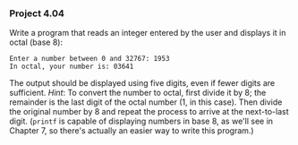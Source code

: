 ### Project 4.04
Write a program that reads an integer entered by the user and displays it in
octal (base 8):

```
Enter a number between 0 and 32767: 1953
In octal, your number is: 03641
```

The output should be displayed using five digits, even if fewer digits are
sufficient. *Hint*: To convert the number to octal, first divide it by 8; the
remainder is the last digit of the octal number (1, in this case). Then divide
the original number by 8 and repeat the process to arrive at the next-to-last
digit. (`printf` is capable of displaying numbers in base 8, as we'll see in
Chapter 7, so there's actually an easier way to write this program.)
